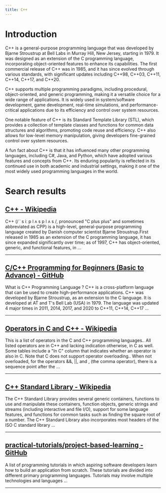 ```yaml
---
title: C++
---
```


# Introduction
C++ is a general-purpose programming language that was developed by Bjarne Stroustrup at Bell Labs in Murray Hill, New Jersey, starting in 1979. It was designed as an extension of the C programming language, incorporating object-oriented features to enhance its capabilities. The first commercial release of C++ was in 1985, and it has since evolved through various standards, with significant updates including C++98, C++03, C++11, C++14, C++17, and C++20.

C++ supports multiple programming paradigms, including procedural, object-oriented, and generic programming, making it a versatile choice for a wide range of applications. It is widely used in system/software development, game development, real-time simulations, and performance-critical applications due to its efficiency and control over system resources.

One notable feature of C++ is its Standard Template Library (STL), which provides a collection of template classes and functions for common data structures and algorithms, promoting code reuse and efficiency. C++ also allows for low-level memory manipulation, giving developers fine-grained control over system resources.

A fun fact about C++ is that it has influenced many other programming languages, including C#, Java, and Python, which have adopted various features and concepts from C++. Its enduring popularity is reflected in its continued use in both academic and industrial settings, making it one of the most widely used programming languages in the world.

# Search results


## [C++ - Wikipedia](https://en.wikipedia.org/wiki/C++)

C++ (/ ˈ s iː p l ʌ s p l ʌ s /, pronounced "C plus plus" and sometimes abbreviated as CPP) is a high-level, general-purpose programming language created by Danish computer scientist Bjarne Stroustrup.First released in 1985 as an extension of the C programming language, it has since expanded significantly over time; as of 1997, C++ has object-oriented, generic, and functional features, in ...

---

## [C/C++ Programming for Beginners (Basic to Advance) - GitHub](https://github.com/The-Young-Programmer/C-CPP-Programming)

What is C++ Programming Language ? C++ is a cross-platform language that can be used to create high-performance applications. C++ was developed by Bjarne Stroustrup, as an extension to the C language. It is developed at AT and T's Bell Lab (USA) in 1979. The language was updated 4 major times in 2011, 2014, 2017, and 2020 to C++11, C++14, C++17 ...

---

## [Operators in C and C++ - Wikipedia](https://en.wikipedia.org/wiki/Operators_in_C_and_C++)

This is a list of operators in the C and C++ programming languages.. All listed operators are in C++ and lacking indication otherwise, in C as well. Some tables include a "In C" column that indicates whether an operator is also in C. Note that C does not support operator overloading.. When not overloaded, for the operators &&, ||, and , (the comma operator), there is a sequence point after the ...

---

## [C++ Standard Library - Wikipedia](https://en.wikipedia.org/wiki/C++_Standard_Library)

The C++ Standard Library provides several generic containers, functions to use and manipulate these containers, function objects, generic strings and streams (including interactive and file I/O), support for some language features, and functions for common tasks such as finding the square root of a number. The C++ Standard Library also incorporates most headers of the ISO C standard library ...

---

## [practical-tutorials/project-based-learning - GitHub](https://github.com/practical-tutorials/project-based-learning)

A list of programming tutorials in which aspiring software developers learn how to build an application from scratch. These tutorials are divided into different primary programming languages. Tutorials may involve multiple technologies and languages ...

---

